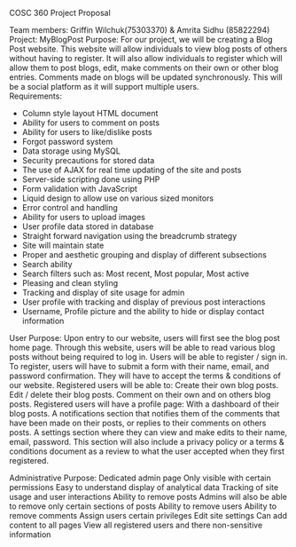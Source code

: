 COSC 360 Project Proposal

Team members: Griffin Wilchuk(75303370) & Amrita Sidhu (85822294)
Project: MyBlogPost
Purpose: For our project, we will be creating a Blog Post website. This website will allow individuals to view blog posts of others without having to register. It will also allow individuals to register which will allow them to post blogs, edit, make comments on their own or other blog entries. Comments made on blogs will be updated synchronously. This will be a social platform as it will support multiple users. 
<br>
Requirements: 
<ul>
<li>Column style layout HTML document </li>
<li>Ability for users to comment on posts </li>
<li>Ability for users to like/dislike posts</li>
<li>Forgot password system</li>
<li>Data storage using MySQL</li>
<li>Security precautions for stored data</li>
<li>The use of AJAX for real time updating of the site and posts</li>
<li>Server-side scripting done using PHP</li>
<li>Form validation with JavaScript</li>
<li>Liquid design to allow use on various sized monitors</li>
<li>Error control and handling</li>
<li>Ability for users to upload images </li>
<li>User profile data stored in database</li>
<li>Straight forward navigation using the breadcrumb strategy</li>
<li>Site will maintain state</li>
<li>Proper and aesthetic grouping and display of different subsections</li>
<li>Search ability </li>
<li>Search filters such as: Most recent, Most popular, Most active</li>
<li>Pleasing and clean styling </li>
<li>Tracking and display of site usage for admin</li>
<li>User profile with tracking and display of previous post interactions</li>
<li>Username, Profile picture and the ability to hide or display contact information</li>
</ul>

User Purpose:
Upon entry to our website, users will first see the blog post home page.
Through this website, users will be able to read various blog posts without being required to log in. 
Users will be able to register / sign in. 
To register, users will have to submit a form with their name, email, and password confirmation. They will have to accept the terms & conditions of our website. 
Registered users will be able to:
Create their own blog posts.
Edit / delete their blog posts.
Comment on their own and on others blog posts.
Registered users will have a profile page:
With a dashboard of their blog posts. 
A notifications section that notifies them of the comments that have been made on their posts, or replies to their comments on others posts. 
A settings section where they can view and make edits to their name, email, password. 
This section will also include a privacy policy or a terms & conditions document as a review to what the user accepted when they first registered.


Administrative Purpose:
Dedicated admin page
Only visible with certain permissions
Easy to understand display of analytical data
Tracking of site usage and user interactions
Ability to remove posts
Admins will also be able to remove only certain sections of posts
Ability to remove users
Ability to remove comments
Assign users certain privileges
Edit site settings
Can add content to all pages
View all registered users and there non-sensitive information


     


